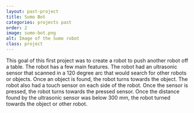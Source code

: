 ```yaml
---
layout: past-project
title: Sumo Bot
categories: projects past
order: 2
image: sumo-bot.png
alt: Image of the Sumo robot
class: project
---
```

This goal of this first project was to create a robot to push another robot off a table.  The robot has a few main features. The robot had an ultrasonic sensor that scanned in a 120 degree arc that would search for other robots or objects. Once an object is found, the robot turns towards the object. The robot also had a touch sensor on each side of the robot. Once the sensor is pressed, the robot turns towards the pressed sensor.  Once the distance found by the ultrasonic sensor was below 300 mm, the robot turned towards the object or other robot.